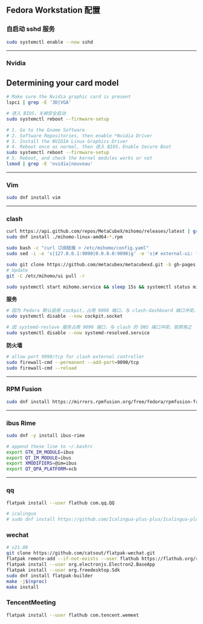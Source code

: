 ## Fedora Workstation 配置

### 自启动 sshd 服务

```bash
sudo systemctl enable --now sshd
```

---

### Nvidia

## Determining your card model

<!-- NVIDIA has several driver series, each of which has different hardware support. To determine which driver you need to install, you'll first need to find your graphics card model.

If you don't know it, open a Terminal (Applications > System Tools > Terminal) and type:

```bash
/sbin/lspci | grep -e VGA
```

You can also check the [supported chips](https://download.nvidia.com/XFree86/Linux-x86_64/495.44/README/supportedchips.html) section and see which series is recommended for you card, then install the appropriate driver series. Please remember that you need additional steps for optimus.

You are probably in the [Optimus](https://rpmfusion.org/Howto/Optimus) case if your NVIDIA card is found with the next command:

```bash
/sbin/lspci | grep -e 3D
```

## Installing the drivers

Please remember that once the driver is installed, there is no need to configure xorg.conf by default. Changes will take effect after a ***full reboot*** on the newest kernel.

⚠️ The ***Secure Boot*** Please have a look on [Howto/Secure Boot](https://rpmfusion.org/Howto/Secure%20Boot) in order to sign the nvidia kmod. You will have to enter the BIOS/EFI to import your self generated key.

### Current GeForce/Quadro/Tesla

Supported on current stable Xorg server release.

This driver is suitable for any GPU found in 2014 and later.

⚠️ The 510+ driver is available by default on Fedora 34+ and later and has dropped support for some older Kepler GPU.

```bash
sudo dnf update -y # and reboot if you are not on the latest kernel
sudo dnf install akmod-nvidia # rhel/centos users can use kmod-nvidia instead
sudo dnf install xorg-x11-drv-nvidia-cuda #optional for cuda/nvdec/nvenc support
```

⚠️ Please remember to wait after the RPM transaction ends, until the kmod get built. This can take up to 5 minutes on some systems.

Once the module is built, "`modinfo -F version nvidia`" should outputs the version of the driver such as 440.64 and not modinfo: ERROR: Module nvidia not found. -->

```bash
# Make sure the Nvidia graphic card is present 
lspci | grep -E '3D|VGA'

# 进入 BIOS，关掉安全启动
sudo systemctl reboot --firmware-setup

# 1. Go to the Gnome Software
# 2. Software Repositories, then enable *Nvidia Driver
# 3. Install the NVIDIA Linux Graphics Driver
# 4. Reboot once as normal, then 进入 BIOS，Enable Secure Boot
sudo systemctl reboot --firmware-setup
# 5. Reboot, and check the kernel modules works or not
lsmod | grep -E 'nvidia|nouveau'
```

---

### Vim

```bash
sudo dnf install vim
```

---

### clash

<!-- ```bash
# su - root
# gzip -dc clash*.gz > /usr/local/bin/clash
# chmod +x /usr/local/bin/clash
# mkdir /etc/clash
# curl -L https://github.com/Dreamacro/maxmind-geoip/releases/latest/download/Country.mmdb > /etc/clash/Country.mmdb
# curl 订阅链接 > /etc/clash/config.yaml

# vim /etc/systemd/system/clash.service
```

```ini
[Unit]
Description=Clash daemon, A rule-based proxy in Go.
After=network.target

[Service]
Type=simple
Restart=always
ExecStart=/usr/local/bin/clash -d /etc/clash

[Install]
WantedBy=multi-user.target
```

```bash
git clone -b gh-pages --depth 1 https://github.com/Dreamacro/clash-dashboard /opt/clash-dashboard
```

```bash
vim /etc/clash/config.yaml
```

```yaml
......
external-ui: /opt/clash-dashboard
......
``` -->

```bash
curl https://api.github.com/repos/MetaCubeX/mihomo/releases/latest | grep browser_download_url | awk -F '"' '{ printf $4 "\n" }' | grep -E 'linux.*amd64.*rpm'
sudo dnf install ./mihomo-linux-amd64-*.rpm

sudo bash -c "curl 订阅链接 > /etc/mihomo/config.yaml"
sudo sed -i -e 's|127.0.0.1:9090|0.0.0.0:9090|g' -e 's|# external-ui: folder|external-ui: /etc/mihomo/ui|g' /etc/mihomo/config.yaml

sudo git clone https://github.com/metacubex/metacubexd.git -b gh-pages /etc/mihomo/ui
# Update
git -C /etc/mihomo/ui pull -r

sudo systemctl start mihomo.service && sleep 15s && systemctl status mihomo.service
```

**服务**

```bash
# 因为 Fedora 默认启用 cockpit，占用 9090 端口，与 clash-dashboard 端口冲突，故禁用之
sudo systemctl disable --now cockpit.socket

# 因 systemd-reslove 服务占用 9090 端口，与 clash 的 DNS 端口冲突，故禁用之
sudo systemctl disable --now systemd-resolved.service
```

**防火墙**

```bash
# allow port 9090/tcp for clash external controller
sudo firewall-cmd --permanent --add-port=9090/tcp
sudo firewall-cmd --reload
```

---

### RPM Fusion

```bash
sudo dnf install https://mirrors.rpmfusion.org/free/fedora/rpmfusion-free-release-$(rpm -E %fedora).noarch.rpm https://mirrors.rpmfusion.org/nonfree/fedora/rpmfusion-nonfree-release-$(rpm -E %fedora).noarch.rpm
```

---

### ibus Rime

```bash
sudo dnf -y install ibus-rime

# append these line to ~/.bashrc
export GTK_IM_MODULE=ibus
export QT_IM_MODULE=ibus
export XMODIFIERS=@im=ibus
export QT_QPA_PLATFORM=xcb
```

---

### qq

```bash
flatpak install --user flathub com.qq.QQ

# icalingua
# sudo dnf install https://github.com/Icalingua-plus-plus/Icalingua-plus-plus/releases/download/v2.6.2/icalingua-2.6.2.x86_64.rpm
```

### wechat

```bash
# v21.08
git clone https://github.com/catsout/flatpak-wechat.git
flatpak remote-add --if-not-exists --user flathub https://flathub.org/repo/flathub.flatpakrepo
flatpak install --user org.electronjs.Electron2.BaseApp
flatpak install --user org.freedesktop.Sdk
sudo dnf install flatpak-builder
make -j$(nproc)
make install
```

### TencentMeeting

```bash
flatpak install --user flathub com.tencent.wemeet
```
